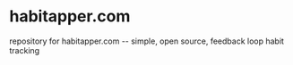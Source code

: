 # habitapper.com
repository for habitapper.com -- simple, open source, feedback loop habit tracking
